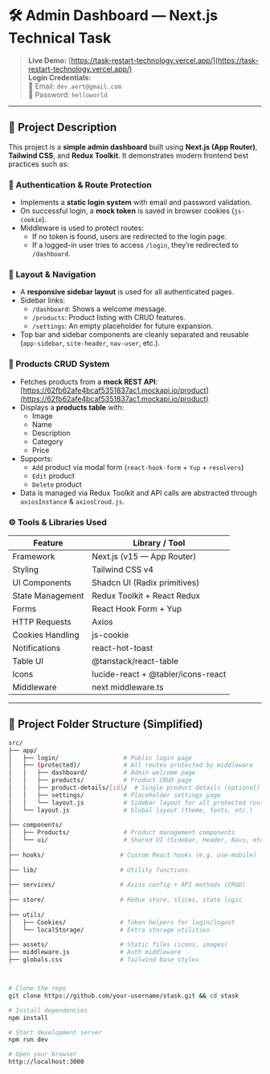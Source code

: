 # 🛠️ Admin Dashboard — Next.js Technical Task

> **Live Demo:** [https://task-restart-technology.vercel.app/](https://task-restart-technology.vercel.app/)  
> **Login Credentials:**  
> 📧 Email: `dev.aert@gmail.com`  
> 🔐 Password: `helloworld`

---

## 📌 Project Description

This project is a **simple admin dashboard** built using **Next.js (App Router)**, **Tailwind CSS**, and **Redux Toolkit**. It demonstrates modern frontend best practices such as:

### 🔐 Authentication & Route Protection

- Implements a **static login system** with email and password validation.
- On successful login, a **mock token** is saved in browser cookies (`js-cookie`).
- Middleware is used to protect routes:
  - If no token is found, users are redirected to the login page.
  - If a logged-in user tries to access `/login`, they’re redirected to `/dashboard`.

### 🧭 Layout & Navigation

- A **responsive sidebar layout** is used for all authenticated pages.
- Sidebar links:
  - `/dashboard`: Shows a welcome message.
  - `/products`: Product listing with CRUD features.
  - `/settings`: An empty placeholder for future expansion.
- Top bar and sidebar components are cleanly separated and reusable (`app-sidebar`, `site-header`, `nav-user`, etc.).

### 🛒 Products CRUD System

- Fetches products from a **mock REST API**:
  [https://62fb62afe4bcaf5351837ac1.mockapi.io/product](https://62fb62afe4bcaf5351837ac1.mockapi.io/product)
- Displays a **products table** with:
  - Image
  - Name
  - Description
  - Category
  - Price
- Supports:
  - `Add` product via modal form (`react-hook-form` + `Yup` + `resolvers`)
  - `Edit` product
  - `Delete` product
- Data is managed via Redux Toolkit and API calls are abstracted through `axiosInstance` & `axiosCroud.js`.

### ⚙️ Tools & Libraries Used

| Feature                     | Library / Tool                          |
|----------------------------|------------------------------------------|
| Framework                  | Next.js (v15 — App Router)              |
| Styling                    | Tailwind CSS v4                         |
| UI Components              | Shadcn UI (Radix primitives)            |
| State Management           | Redux Toolkit + React Redux             |
| Forms                      | React Hook Form + Yup                   |
| HTTP Requests              | Axios                                   |
| Cookies Handling           | js-cookie                               |
| Notifications              | react-hot-toast                |
| Table UI                   | @tanstack/react-table                   |
| Icons                      | lucide-react + @tabler/icons-react      |
| Middleware                 | next middleware.ts                      |

---

## 📁 Project Folder Structure (Simplified)

```bash
src/
├── app/
│   ├── login/                  # Public login page
│   ├── (protected)/            # All routes protected by middleware
│   │   ├── dashboard/          # Admin welcome page
│   │   ├── products/           # Product CRUD page
│   │   ├── product-details/[id]/  # Single product details (optional)
│   │   ├── settings/           # Placeholder settings page
│   │   └── layout.js           # Sidebar layout for all protected routes
│   └── layout.js               # Global layout (theme, fonts, etc.)
│
├── components/
│   ├── Products/               # Product management components
│   └── ui/                     # Shared UI (Sidebar, Header, Navs, etc.)
│
├── hooks/                     # Custom React hooks (e.g. use-mobile)
│
├── lib/                       # Utility functions
│
├── services/                  # Axios config + API methods (CRUD)
│
├── store/                     # Redux store, slices, state logic
│
├── utils/
│   ├── Cookies/               # Token helpers for login/logout
│   └── localStorage/          # Extra storage utilities
│
├── assets/                    # Static files (icons, images)
├── middleware.js              # Auth middleware
├── globals.css                # Tailwind base styles



# Clone the repo
git clone https://github.com/your-username/stask.git && cd stask

# Install dependencies
npm install

# Start development server
npm run dev

# Open your browser
http://localhost:3000
